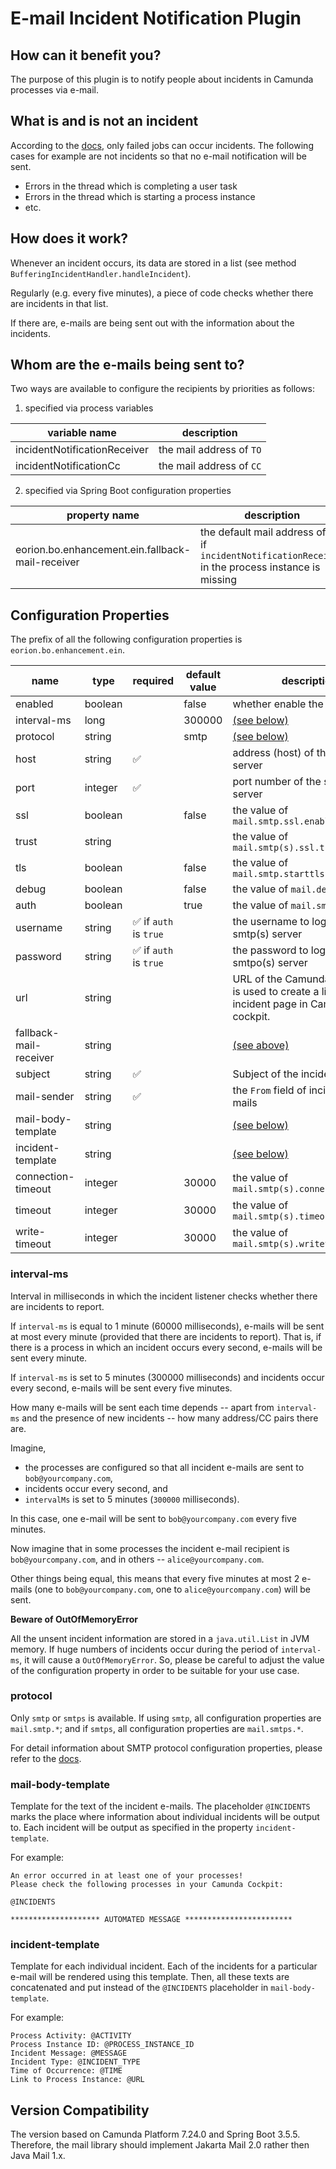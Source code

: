 # E-mail Incident Notification Plugin

## How can it benefit you?

The purpose of this plugin is to notify people about incidents in Camunda processes via e-mail.

## What is and is not an incident

According to the [docs](https://docs.camunda.org/manual/latest/user-guide/process-engine/incidents/), only failed jobs can occur incidents. 
The following cases for example are not incidents so that no e-mail notification will be sent.

- Errors in the thread which is completing a user task
- Errors in the thread which is starting a process instance
- etc.

## How does it work?

Whenever an incident occurs, its data are stored in a list (see method `BufferingIncidentHandler.handleIncident`).

Regularly (e.g. every five minutes), a piece of code checks whether there are incidents in that list.

If there are, e-mails are being sent out with the information about the incidents.

## Whom are the e-mails being sent to?

Two ways are available to configure the recipients by priorities as follows:

1. specified via process variables

| variable name                | description              |
|------------------------------|--------------------------|
| incidentNotificationReceiver | the mail address of `TO` |
| incidentNotificationCc       | the mail address of `CC` |


2. specified via Spring Boot configuration properties

| property name                                    | description                                                                                           |
|--------------------------------------------------|-------------------------------------------------------------------------------------------------------|
| eorion.bo.enhancement.ein.fallback-mail-receiver | the default mail address of `TO` if `incidentNotificationReceiver` in the process instance is missing | |

## Configuration Properties

The prefix of all the following configuration properties is `eorion.bo.enhancement.ein`.

| name                   | type    | required                    | default value | description                                                                                      |
|------------------------|---------|-----------------------------|---------------|--------------------------------------------------------------------------------------------------|
| enabled                | boolean |                             | false         | whether enable the plugin                                                                        |
| interval-ms            | long    |                             | 300000        | [(see below)](#interval-ms)                                                                      |
| protocol               | string  |                             | smtp          | [(see below)](#protocol)                                                                         |
| host                   | string  | &#9989;                     |               | address (host) of the smtp(s) server                                                             |
| port                   | integer | &#9989;                     |               | port number of the smtp(s) server                                                                |
| ssl                    | boolean |                             | false         | the value of `mail.smtp.ssl.enable`                                                              |
| trust                  | string  |                             |               | the value of `mail.smtp(s).ssl.trust`                                                            |
| tls                    | boolean |                             | false         | the value of `mail.smtp.starttls.enable`                                                         |
| debug                  | boolean |                             | false         | the value of `mail.debug`                                                                        |
| auth                   | boolean |                             | true          | the value of `mail.smtp(s).auth`                                                                 |
| username               | string  | &#9989; if `auth` is `true` |               | the username to login to the smtp(s) server                                                      |
| password               | string  | &#9989; if `auth` is `true` |               | the password to login to the smtpo(s) server                                                     |
| url                    | string  |                             |               | URL of the Camunda cockpit. It is used to create a link to the incident page in Camunda cockpit. |
| fallback-mail-receiver | string  |                             |               | [(see above)](#whom-are-the-e-mails-being-sent-to)                                               |
| subject                | string  | &#9989;                     |               | Subject of the incident e-mails                                                                  |
| mail-sender            | string  | &#9989;                     |               | the `From` field of incident e-mails                                                             |
| mail-body-template     | string  |                             |               | [(see below)](#mail-body-template)                                                               |
| incident-template      | string  |                             |               | [(see below)](#incident-template)                                                                |
| connection-timeout     | integer |                             | 30000         | the value of `mail.smtp(s).connectiontimeout`                                                    |
| timeout                | integer |                             | 30000         | the value of `mail.smtp(s).timeout`                                                              |
| write-timeout          | integer |                             | 30000         | the value of `mail.smtp(s).writetimeout`                                                         |

### interval-ms

Interval in milliseconds in which the incident listener checks whether there are incidents to report.

If `interval-ms` is equal to 1 minute (60000 milliseconds), e-mails will be sent at most every minute 
(provided that there are incidents to report). That is, if there is a process in which an incident occurs every second, 
e-mails will be sent every minute.

If `interval-ms` is set to 5 minutes (300000 milliseconds) and incidents occur every second, e-mails will be sent every five minutes.

How many e-mails will be sent each time depends -- apart from
`interval-ms` and the presence of new incidents -- how many
address/CC pairs there are.

Imagine,

* the processes are configured so that all incident e-mails
  are sent to `bob@yourcompany.com`,
* incidents occur every second, and
* `intervalMs` is set to 5 minutes (`300000` milliseconds).

In this case, one e-mail will be sent to `bob@yourcompany.com`
every five minutes.

Now imagine that in some processes the incident e-mail
recipient is `bob@yourcompany.com`, and in
others -- `alice@yourcompany.com`.

Other things being equal, this means that every five minutes
at most 2 e-mails (one to `bob@yourcompany.com`, one to
`alice@yourcompany.com`) will be sent.

**Beware of OutOfMemoryError**

All the unsent incident information are stored in a `java.util.List` in JVM memory.
If huge numbers of incidents occur during the period of `interval-ms`, it will cause a `OutOfMemoryError`.
So, please be careful to adjust the value of the configuration property in order to be suitable for your use case.

### protocol

Only `smtp` or `smtps` is available. If using `smtp`, all configuration properties are `mail.smtp.*`; 
and if `smtps`, all configuration properties are `mail.smtps.*`.

For detail information about SMTP protocol configuration properties, please refer to the [docs](https://javadoc.io/doc/com.sun.mail/jakarta.mail/2.0.1/jakarta.mail/com/sun/mail/smtp/package-summary.html).

### mail-body-template

Template for the text of the incident e-mails. 
The placeholder `@INCIDENTS` marks the place where information about individual incidents will be output to. 
Each incident will be output as specified in the property `incident-template`.

For example:

```text
An error occurred in at least one of your processes!
Please check the following processes in your Camunda Cockpit:

@INCIDENTS

******************** AUTOMATED MESSAGE ************************
```

### incident-template

Template for each individual incident. 
Each of the incidents for a particular e-mail will be rendered using this template.
Then, all these texts are concatenated and put instead of the `@INCIDENTS` placeholder in `mail-body-template`.

For example:

```text
Process Activity: @ACTIVITY
Process Instance ID: @PROCESS_INSTANCE_ID
Incident Message: @MESSAGE
Incident Type: @INCIDENT_TYPE
Time of Occurrence: @TIME
Link to Process Instance: @URL
```

## Version Compatibility
The version based on Camunda Platform 7.24.0 and Spring Boot 3.5.5.
Therefore, the mail library should implement Jakarta Mail 2.0 rather then Java Mail 1.x.